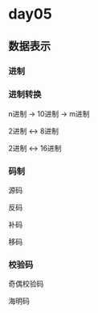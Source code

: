 # day05
## 数据表示
### 进制

### 进制转换
n进制 -> 10进制 -> m进制

2进制 <-> 8进制

2进制 <-> 16进制

### 码制

源码

反码

补码

移码

### 校验码

奇偶校验码

海明码


